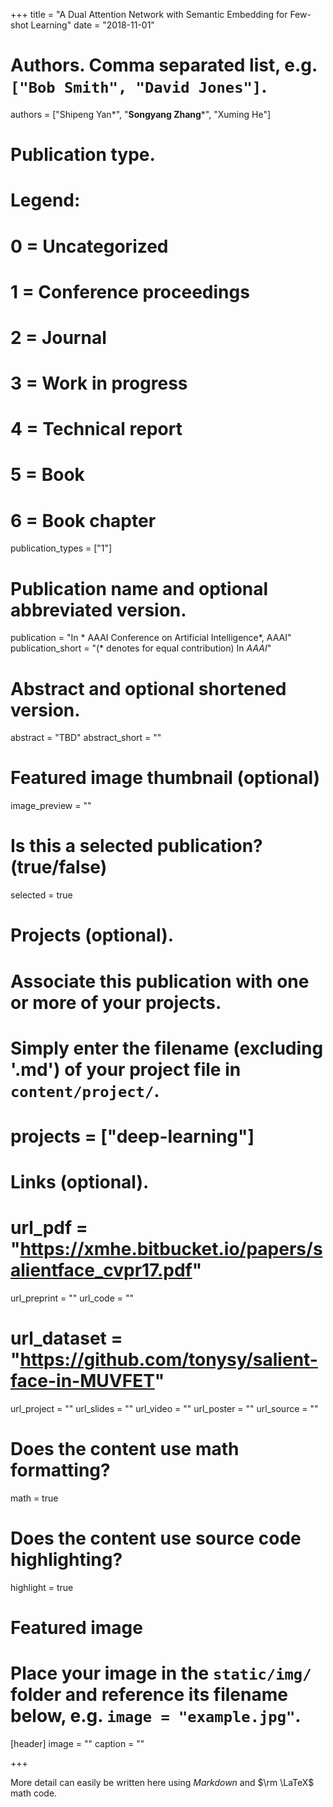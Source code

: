 +++
title = "A Dual Attention Network with Semantic Embedding for Few-shot Learning"
date = "2018-11-01"

# Authors. Comma separated list, e.g. `["Bob Smith", "David Jones"]`.
authors = ["Shipeng Yan*", "**Songyang Zhang***", "Xuming He"]

# Publication type.
# Legend:
# 0 = Uncategorized
# 1 = Conference proceedings
# 2 = Journal
# 3 = Work in progress
# 4 = Technical report
# 5 = Book
# 6 = Book chapter
publication_types = ["1"]

# Publication name and optional abbreviated version.
publication = "In * AAAI Conference on Artificial Intelligence*, AAAI"
publication_short = "(* denotes for equal contribution) In *AAAI*"

# Abstract and optional shortened version.
abstract = "TBD"
abstract_short = ""

# Featured image thumbnail (optional)
image_preview = ""

# Is this a selected publication? (true/false)
selected = true

# Projects (optional).
#   Associate this publication with one or more of your projects.
#   Simply enter the filename (excluding '.md') of your project file in `content/project/`.
# projects = ["deep-learning"]

# Links (optional).
# url_pdf = "https://xmhe.bitbucket.io/papers/salientface_cvpr17.pdf"
url_preprint = ""
url_code = ""
# url_dataset = "https://github.com/tonysy/salient-face-in-MUVFET"
url_project = ""
url_slides = ""
url_video = ""
url_poster = ""
url_source = ""

# Does the content use math formatting?
math = true

# Does the content use source code highlighting?
highlight = true

# Featured image
# Place your image in the `static/img/` folder and reference its filename below, e.g. `image = "example.jpg"`.
[header]
image = ""
caption = ""

+++

More detail can easily be written here using *Markdown* and $\rm \LaTeX$ math code.